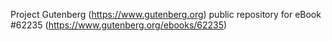 Project Gutenberg (https://www.gutenberg.org) public repository for eBook #62235 (https://www.gutenberg.org/ebooks/62235)
